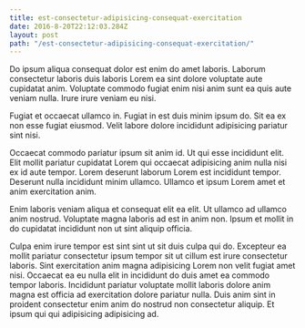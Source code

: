 ```yaml
---
title: est-consectetur-adipisicing-consequat-exercitation
date: 2016-8-20T22:12:03.284Z
layout: post
path: "/est-consectetur-adipisicing-consequat-exercitation/"
---
```


Do ipsum aliqua consequat dolor est enim do amet laboris. Laborum consectetur laboris duis laboris Lorem ea sint dolore voluptate aute cupidatat anim. Voluptate commodo fugiat enim nisi anim sunt ea quis aute veniam nulla. Irure irure veniam eu nisi.

Fugiat et occaecat ullamco in. Fugiat in est duis minim ipsum do. Sit ea ex non esse fugiat eiusmod. Velit labore dolore incididunt adipisicing pariatur sint nisi.

Occaecat commodo pariatur ipsum sit anim id. Ut qui esse incididunt elit. Elit mollit pariatur cupidatat Lorem qui occaecat adipisicing anim nulla nisi ex id aute tempor. Lorem deserunt laborum Lorem est incididunt tempor. Deserunt nulla incididunt minim ullamco. Ullamco et ipsum Lorem amet et anim exercitation anim.

Enim laboris veniam aliqua et consequat elit ea elit. Ut ullamco ad ullamco anim nostrud. Voluptate magna laboris ad est in anim non. Ipsum et mollit in do cupidatat incididunt non ut sint aliquip officia.

Culpa enim irure tempor est sint sint ut sit duis culpa qui do. Excepteur ea mollit pariatur consectetur ipsum tempor sit ut cillum est irure consectetur laboris. Sint exercitation anim magna adipisicing Lorem non velit fugiat amet nisi. Occaecat ea eu nulla elit in incididunt do duis amet ea commodo tempor laboris. Incididunt pariatur voluptate mollit laboris dolore anim magna est officia ad exercitation dolore pariatur nulla. Duis anim sint in proident consectetur enim anim do nostrud non consectetur aliquip. Et ipsum qui qui adipisicing adipisicing ad.